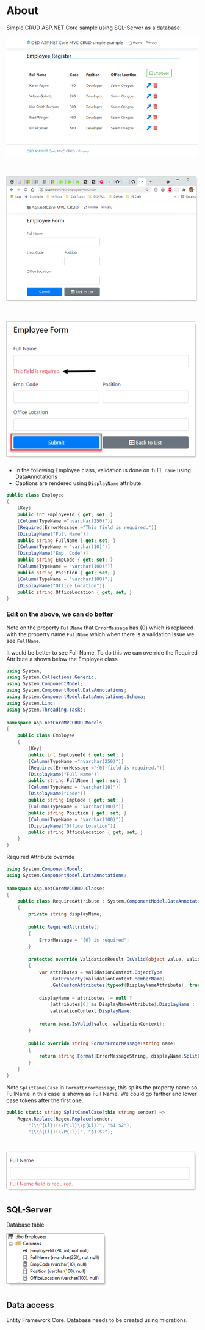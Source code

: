 # About

Simple CRUD ASP.NET Core sample using SQL-Server as a database.

![img](assets/F1a.png)

</br>

![img](assets/F2.png)

</br>

![img](assets/F3.png)

- In the following Employee class, validation is done on `full name` using [DataAnnotations](https://docs.microsoft.com/en-us/dotnet/api/system.componentmodel.dataannotations?view=net-5.0) 
- Captions are rendered using `DisplayName` attribute.
```csharp
public class Employee
{
    [Key]
    public int EmployeeId { get; set; }
    [Column(TypeName ="nvarchar(250)")]
    [Required(ErrorMessage ="This field is required.")]
    [DisplayName("Full Name")]
    public string FullName { get; set; }
    [Column(TypeName = "varchar(10)")]
    [DisplayName("Emp. Code")]
    public string EmpCode { get; set; }
    [Column(TypeName = "varchar(100)")]
    public string Position { get; set; }
    [Column(TypeName = "varchar(100)")]
    [DisplayName("Office Location")]
    public string OfficeLocation { get; set; }
}
```

###  Edit on the above, we can do better

Note on the property `FullName` that `ErrorMessage` has {0} which is replaced with the property name `FullName` which when there is a validation issue  we see `FullName`. 

It would be better to see Full Name. To do this we can override the Required Attribute a shown below the Employee class

```csharp
using System;
using System.Collections.Generic;
using System.ComponentModel;
using System.ComponentModel.DataAnnotations;
using System.ComponentModel.DataAnnotations.Schema;
using System.Linq;
using System.Threading.Tasks;

namespace Asp.netCoreMVCCRUD.Models
{
    public class Employee
    {
        [Key]
        public int EmployeeId { get; set; }
        [Column(TypeName ="nvarchar(250)")]
        [Required(ErrorMessage ="{0} field is required.")]
        [DisplayName("Full Name")]
        public string FullName { get; set; }
        [Column(TypeName = "varchar(10)")]
        [DisplayName("Code")]
        public string EmpCode { get; set; }
        [Column(TypeName = "varchar(100)")]
        public string Position { get; set; }
        [Column(TypeName = "varchar(100)")]
        [DisplayName("Office Location")]
        public string OfficeLocation { get; set; }
    }
}
```

Required Attribute override

```csharp
using System.ComponentModel;
using System.ComponentModel.DataAnnotations;

namespace Asp.netCoreMVCCRUD.Classes
{
    public class RequiredAttribute : System.ComponentModel.DataAnnotations.RequiredAttribute
    {
        private string displayName;

        public RequiredAttribute()
        {
            ErrorMessage = "{0} is required";
        }

        protected override ValidationResult IsValid(object value, ValidationContext validationContext)
        {
            var attributes = validationContext.ObjectType
                .GetProperty(validationContext.MemberName)
                .GetCustomAttributes(typeof(DisplayNameAttribute), true);
            
            displayName = attributes != null ? 
                (attributes[0] as DisplayNameAttribute).DisplayName : 
                validationContext.DisplayName;

            return base.IsValid(value, validationContext);
        }

        public override string FormatErrorMessage(string name)
        {
            return string.Format(ErrorMessageString, displayName.SplitCamelCase());
        }
    }
}
```

Note `SplitCamelCase` in `FormatErrorMessage`, this splits the property name so FullName in this case is shown as Full Name. We could go farther and lower case tokens after the first one.

```csharp
public static string SplitCamelCase(this string sender) => 
    Regex.Replace(Regex.Replace(sender, 
        "(\\P{Ll})(\\P{Ll}\\p{Ll})", "$1 $2"), 
        "(\\p{Ll})(\\P{Ll})", "$1 $2");
```

</br>

![img](assets/F5.png)






## SQL-Server 

Database table

![img](assets/F4.png)

## Data access

Entity Framework Core. Database needs to be created using migrations.
